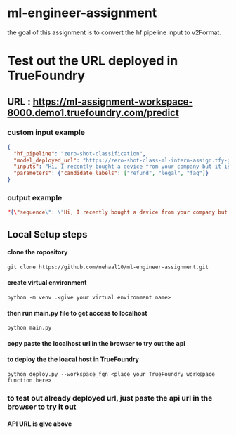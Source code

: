 # ml-engineer-assignment
the goal of this assignment is to convert the hf pipeline input to v2Format.

# Test out the URL deployed in TrueFoundry 
## URL : https://ml-assignment-workspace-8000.demo1.truefoundry.com/predict
### custom input example
```json
{
  "hf_pipeline": "zero-shot-classification",
  "model_deployed_url": "https://zero-shot-class-ml-intern-assign.tfy-gcp-standard-usce1.devtest.truefoundry.tech/v2/models/zero-shot-class/infer",
  "inputs": "Hi, I recently bought a device from your company but it is not working as advertised and I would like to get reimbursed!",
  "parameters": {"candidate_labels": ["refund", "legal", "faq"]}
}
```
### output example
```json
"{\"sequence\": \"Hi, I recently bought a device from your company but it is not working as advertised and I would like to get reimbursed!\", \"labels\": [\"refund\", \"faq\", \"legal\"], \"scores\": [0.937849760055542, 0.04914167523384094, 0.013008514419198036]}"
```

## Local Setup steps
#### clone the ropository
```git
git clone https://github.com/nehaal10/ml-engineer-assignment.git
```
#### create virtual environment
```git
python -m venv .<give your virtual environment name>
```
#### then run main.py file to get access to localhost
```power shell
python main.py
```
#### copy paste the localhost url in the browser to try out the api
#### to deploy the the loacal host in TrueFoundry
```power shell
python deploy.py --workspace_fqn <place your TrueFoundry workspace function here>
```

### to test out already deployed url, just paste the api url in the browser to try it out
#### API URL is give above
